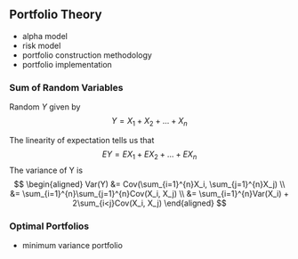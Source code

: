 Portfolio Theory
----------------
- alpha model
- risk model
- portfolio construction methodology
- portfolio implementation

### Sum of Random Variables
Random $Y$ given by
$$
Y = X_1 + X_2 + \dots + X_n 
$$
 
The linearity of expectation tells us that
$$
EY = EX_1 + EX_2 + \dots + EX_n
$$
The variance of Y is
$$
\begin{aligned}
Var(Y) &= Cov(\sum_{i=1}^{n}X_i, \sum_{j=1}^{n}X_j) \\
       &= \sum_{i=1}^{n}\sum_{j=1}^{n}Cov(X_i, X_j) \\
       &= \sum_{i=1}^{n}Var(X_i) + 2\sum_{i<j}Cov(X_i, X_j)
\end{aligned}
$$




### Optimal Portfolios




- minimum variance portfolio
